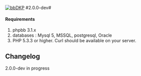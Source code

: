 [![bbDKP](http://www.bbDKP.com/images/site_logo.png)](http://www.bbDKP.com)
#2.0.0-dev#

#### Requirements
1.	phpbb 3.1.x
2.	databases : Mysql 5, MSSQL, postgresql, Oracle
3.	PHP 5.3.3 or higher. Curl should be available on your server.

## Changelog 

2.0.0-dev in progress